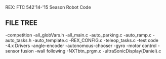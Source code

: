 
REX: FTC 542'14-'15 Season Robot Code

FILE TREE
-------------------------------------
-competition
	-all_globVars.h
	-all_main.c
	-auto_parking.c
	-auto_ramp.c
	-auto_tasks.h
	-auto_template.c
	-REX_CONFIG.c
	-teleop_tasks.c
-test code
	-4.x Drivers
	-angle-encoder
	-autonomous-chooser
	-gyro
	-motor control
	-sensor fusion
	-wall following
	-NXTbtn_prgm.c
	-ultraSonicDisplay(Daniel).c